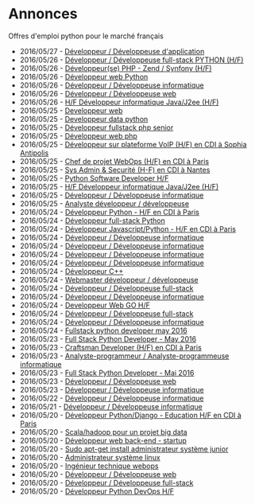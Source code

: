 # Annonces

Offres d'emploi python pour le marché français

* 2016/05/27 - [Développeur / Développeuse d'application](http://pyjobs.fr/job/2040/developpeur-developpeuse-dapplication "Développeur / Développeuse d'application")
* 2016/05/26 - [Développeur / Développeuse full-stack PYTHON (H/F)](http://pyjobs.fr/job/2034/developpeur-developpeuse-full-stack-python-h-f "Développeur / Développeuse full-stack PYTHON (H/F)")
* 2016/05/26 - [Développeur(se) PHP - Zend / Synfony (H/F)](http://pyjobs.fr/job/2033/developpeur-se-php-zend-synfony-h-f "Développeur(se) PHP - Zend / Synfony (H/F)")
* 2016/05/26 - [Développeur web Python](http://pyjobs.fr/job/2035/developpeur-web-python "Développeur web Python")
* 2016/05/26 - [Développeur / Développeuse informatique](http://pyjobs.fr/job/2036/developpeur-developpeuse-informatique "Développeur / Développeuse informatique")
* 2016/05/26 - [Développeur / Développeuse web](http://pyjobs.fr/job/2039/developpeur-developpeuse-web "Développeur / Développeuse web")
* 2016/05/26 - [H/F Développeur informatique Java/J2ee (H/F)](http://pyjobs.fr/job/2032/h-f-developpeur-informatique-java-j2ee-h-f "H/F Développeur informatique Java/J2ee (H/F)")
* 2016/05/25 - [Developpeur web](http://pyjobs.fr/job/2029/developpeur-web "Developpeur web")
* 2016/05/25 - [Developpeur data python](http://pyjobs.fr/job/2030/developpeur-data-python "Developpeur data python")
* 2016/05/25 - [Développeur fullstack php senior](http://pyjobs.fr/job/2027/developpeur-fullstack-php-senior "Développeur fullstack php senior")
* 2016/05/25 - [Développeur web php](http://pyjobs.fr/job/2028/developpeur-web-php "Développeur web php")
* 2016/05/25 - [Développeur sur plateforme VoIP (H/F) en CDI à Sophia Antipolis](http://pyjobs.fr/job/2021/developpeur-sur-plateforme-voip-h-f-en-cdi-a-sophia-antipolis "Développeur sur plateforme VoIP (H/F) en CDI à Sophia Antipolis")
* 2016/05/25 - [Chef de projet WebOps (H/F) en CDI à Paris](http://pyjobs.fr/job/2019/chef-de-projet-webops-h-f-en-cdi-a-paris "Chef de projet WebOps (H/F) en CDI à Paris")
* 2016/05/25 - [Sys Admin & Securité (H-F) en CDI à Nantes](http://pyjobs.fr/job/2015/sys-admin-securite-h-f-en-cdi-a-nantes "Sys Admin & Securité (H-F) en CDI à Nantes")
* 2016/05/25 - [Python Software Developer H/F](http://pyjobs.fr/job/2026/python-software-developer-h-f "Python Software Developer H/F")
* 2016/05/25 - [H/F Développeur informatique Java/J2ee (H/F)](http://pyjobs.fr/job/2025/h-f-developpeur-informatique-java-j2ee-h-f "H/F Développeur informatique Java/J2ee (H/F)")
* 2016/05/25 - [Développeur / Développeuse informatique](http://pyjobs.fr/job/2037/developpeur-developpeuse-informatique "Développeur / Développeuse informatique")
* 2016/05/25 - [Analyste développeur / développeuse](http://pyjobs.fr/job/2038/analyste-developpeur-developpeuse "Analyste développeur / développeuse")
* 2016/05/24 - [Développeur Python - H/F en CDI à Paris](http://pyjobs.fr/job/2003/developpeur-python-h-f-en-cdi-a-paris "Développeur Python - H/F en CDI à Paris")
* 2016/05/24 - [Développeur full-stack Python](http://pyjobs.fr/job/2017/developpeur-full-stack-python "Développeur full-stack Python")
* 2016/05/24 - [Développeur Javascript/Python - H/F en CDI à Paris](http://pyjobs.fr/job/2000/developpeur-javascript-python-h-f-en-cdi-a-paris "Développeur Javascript/Python - H/F en CDI à Paris")
* 2016/05/24 - [Développeur / Développeuse informatique](http://pyjobs.fr/job/2016/developpeur-developpeuse-informatique "Développeur / Développeuse informatique")
* 2016/05/24 - [Développeur / Développeuse informatique](http://pyjobs.fr/job/2014/developpeur-developpeuse-informatique "Développeur / Développeuse informatique")
* 2016/05/24 - [Développeur / Développeuse informatique](http://pyjobs.fr/job/2013/developpeur-developpeuse-informatique "Développeur / Développeuse informatique")
* 2016/05/24 - [Développeur / Développeuse informatique](http://pyjobs.fr/job/2023/developpeur-developpeuse-informatique "Développeur / Développeuse informatique")
* 2016/05/24 - [Développeur C++](http://pyjobs.fr/job/1999/developpeur-c "Développeur C++")
* 2016/05/24 - [Webmaster développeur / développeuse](http://pyjobs.fr/job/2002/webmaster-developpeur-developpeuse "Webmaster développeur / développeuse")
* 2016/05/24 - [Développeur / Développeuse full-stack](http://pyjobs.fr/job/2022/developpeur-developpeuse-full-stack "Développeur / Développeuse full-stack")
* 2016/05/24 - [Développeur / Développeuse informatique](http://pyjobs.fr/job/2012/developpeur-developpeuse-informatique "Développeur / Développeuse informatique")
* 2016/05/24 - [Developpeur Web GO H/F](http://pyjobs.fr/job/2005/developpeur-web-go-h-f "Developpeur Web GO H/F")
* 2016/05/24 - [Développeur / Développeuse full-stack](http://pyjobs.fr/job/2031/developpeur-developpeuse-full-stack "Développeur / Développeuse full-stack")
* 2016/05/24 - [Développeur / Développeuse informatique](http://pyjobs.fr/job/2024/developpeur-developpeuse-informatique "Développeur / Développeuse informatique")
* 2016/05/24 - [Fullstack python developer may 2016](http://pyjobs.fr/job/2001/fullstack-python-developer-may-2016 "Fullstack python developer may 2016")
* 2016/05/23 - [Full Stack Python Developer - May 2016](http://pyjobs.fr/job/1998/full-stack-python-developer-may-2016 "Full Stack Python Developer - May 2016")
* 2016/05/23 - [Craftsman Developer (H/F) en CDI à Paris](http://pyjobs.fr/job/1996/craftsman-developer-h-f-en-cdi-a-paris "Craftsman Developer (H/F) en CDI à Paris")
* 2016/05/23 - [Analyste-programmeur / Analyste-programmeuse informatique](http://pyjobs.fr/job/2020/analyste-programmeur-analyste-programmeuse-informatique "Analyste-programmeur / Analyste-programmeuse informatique")
* 2016/05/23 - [Full Stack Python Developer - Mai 2016](http://pyjobs.fr/job/1995/full-stack-python-developer-mai-2016 "Full Stack Python Developer - Mai 2016")
* 2016/05/23 - [Développeur / Développeuse web](http://pyjobs.fr/job/1997/developpeur-developpeuse-web "Développeur / Développeuse web")
* 2016/05/23 - [Développeur / Développeuse informatique](http://pyjobs.fr/job/2006/developpeur-developpeuse-informatique "Développeur / Développeuse informatique")
* 2016/05/22 - [Développeur / Développeuse informatique](http://pyjobs.fr/job/1993/developpeur-developpeuse-informatique "Développeur / Développeuse informatique")
* 2016/05/21 - [Développeur / Développeuse informatique](http://pyjobs.fr/job/1991/developpeur-developpeuse-informatique "Développeur / Développeuse informatique")
* 2016/05/20 - [Développeur Python/Django - Education H/F en CDI à Paris](http://pyjobs.fr/job/1985/developpeur-python-django-education-h-f-en-cdi-a-paris "Développeur Python/Django - Education H/F en CDI à Paris")
* 2016/05/20 - [Scala/hadoop pour un projet big data](http://pyjobs.fr/job/1976/scala-hadoop-pour-un-projet-big-data "Scala/hadoop pour un projet big data")
* 2016/05/20 - [Développeur web back-end - startup](http://pyjobs.fr/job/1981/developpeur-web-back-end-startup "Développeur web back-end - startup")
* 2016/05/20 - [Sudo apt-get install administrateur système junior](http://pyjobs.fr/job/1980/sudo-apt-get-install-administrateur-systeme-junior "Sudo apt-get install administrateur système junior")
* 2016/05/20 - [Administrateur système linux](http://pyjobs.fr/job/1979/administrateur-systeme-linux "Administrateur système linux")
* 2016/05/20 - [Ingénieur technique webops](http://pyjobs.fr/job/1978/ingenieur-technique-webops "Ingénieur technique webops")
* 2016/05/20 - [Développeur / Développeuse web](http://pyjobs.fr/job/2007/developpeur-developpeuse-web "Développeur / Développeuse web")
* 2016/05/20 - [Développeur / Développeuse full-stack](http://pyjobs.fr/job/1988/developpeur-developpeuse-full-stack "Développeur / Développeuse full-stack")
* 2016/05/20 - [Développeur Python DevOps H/F](http://pyjobs.fr/job/1977/developpeur-python-devops-h-f "Développeur Python DevOps H/F")


